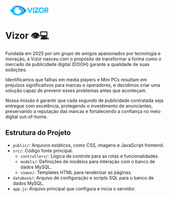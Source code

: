 <img src="public/assets/imgs/Logo.png" alt="Logo" style="width: 150px; height: auto;">

# Vizor 👁️💻

Fundada em 2025 por um grupo de amigos apaixonados por tecnologia e inovação, a Vizor nasceu com o propósito de transformar a forma como o mercado de publicidade digital (DOOH) garante a qualidade de suas exibições.

Identificamos que falhas em media players e Mini PCs resultam em prejuízos significativos para marcas e operadores, e decidimos criar uma solução capaz de prevenir esses problemas antes que aconteçam.

Nossa missão é garantir que cada segundo de publicidade contratada seja entregue com excelência, protegendo o investimento de anunciantes, preservando a reputação das marcas e fortalecendo a confiança no meio digital out-of-home.

## Estrutura do Projeto

- `public/`: Arquivos estáticos, como CSS, imagens e JavaScript frontend.
- `src/`: Código fonte principal.
  - `controllers/`: Lógica de controle para as rotas e funcionalidades.
  - `models/`: Definições de modelos para interação com o banco de dados MySQL.
  - `views/`: Templates HTML para renderizar as páginas.
- `database/`: Arquivo de configuração e scripts SQL para o banco de dados MySQL.
- `app.js`: Arquivo principal que configura e inicia o servidor.

